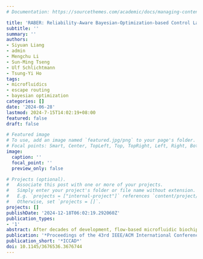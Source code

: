 ```yaml
---
# Documentation: https://sourcethemes.com/academic/docs/managing-content/

title: 'RABER: Reliability-Aware Bayesian-Optimization-based Control Layer Escape Routing for Flow-based Microfluidics'
subtitle: ''
summary: ''
authors:
- Siyuan Liang
- admin
- Mengchu Li
- Sun-Ming Tseng
- Ulf Schlichtmann
- Tsung-Yi Ho
tags:
- microfluidics
- escape routing
- bayesian optimization
categories: []
date: '2024-06-28'
lastmod: 2024-7-15T14:02:19+08:00
featured: false
draft: false

# Featured image
# To use, add an image named `featured.jpg/png` to your page's folder.
# Focal points: Smart, Center, TopLeft, Top, TopRight, Left, Right, BottomLeft, Bottom, BottomRight.
image:
  caption: ''
  focal_point: ''
  preview_only: false

# Projects (optional).
#   Associate this post with one or more of your projects.
#   Simply enter your project's folder or file name without extension.
#   E.g. `projects = ["internal-project"]` references `content/project/deep-learning/index.md`.
#   Otherwise, set `projects = []`.
projects: []
publishDate: '2024-12-18T06:02:19.292060Z'
publication_types:
- '1'
abstract: After decades of development, flow-based microfluidic biochips have become one of the most promising platforms for biochemical experiments. Control ports, which are remarkably area-consuming punch holes, are interfaces to external pneumatic controllers. To prevent the inserted outer catheters from hindering microscopic observation during experiments, control ports are placed on chip boundaries in practice. In this paper, we propose a practical and novel control layer escape routing methodology, which efficiently connects microvalves to user-specified boundaries. Particularly, the proposed methodology groups certain microvalves, and constructs a tree to connect them with the same control port, which is regarded as the root of the tree. Clustering more microvalves into the same group can reduce the usage of control ports, but will lead to more intensive connections among microvalves, which becomes larger obstacles for the routing of other microvalves outside the group, thereby reducing the routability. To derive an optimized tradeoff between the control port usage and the routability, we adapt a hierarchical clustering algorithm with a dynamically changing threshold that ascertains the closeness of the microvalves. We also adopt the Bayesian optimization (BO) to determine the optimized routing order for better routing results. Additionally, we propose a fault-tolerant structure as an option for users, which only occupies little area around control channels, and significantly improves the reliability against blockage defects. Experimental results demonstrate that the proposed methodology can efficiently connect all microvalves to user-specified boundaries, significantly reduce control port usage, shorten control channels, and improve reliability compared to baseline methods.
publication: '*Proceedings of the 43rd IEEE/ACM International Conference on Computer-Aided Design*'
publication_short: '*ICCAD*'
doi: 10.1145/3676536.3676744
---
```

